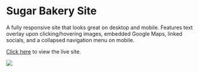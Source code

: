# Sugar Bakery Site
A fully responsive site that looks great on desktop and mobile. Features text overlay upon clicking/hovering images, embedded Google Maps, linked socials, and a collapsed navigation menu on mobile.

[Click here](https://leifaj.github.io/sugar-bakery-site/) to view the live site.

![](sugar-bakery-demo.gif)
